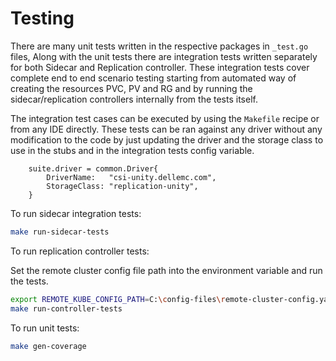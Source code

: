 # Testing
There are many unit tests written in the respective packages in `_test.go` files, Along with the unit tests there are integration tests written separately for both Sidecar and Replication controller. These integration tests cover complete end to end scenario testing starting from automated way of creating the resources PVC, PV and RG and by running the sidecar/replication controllers internally from the tests itself.

The integration test cases can be executed by using the `Makefile` recipe or from any IDE directly. These tests can be ran against any driver without any modification to the code by just updating the driver and the storage class to use in the stubs and in the integration tests config variable.

```
	suite.driver = common.Driver{
		DriverName:   "csi-unity.dellemc.com",
		StorageClass: "replication-unity",
	}
```

To run sidecar integration tests: 

```bash
make run-sidecar-tests
```

To run replication controller tests:

Set the remote cluster config file path into the environment variable and run the tests.

```bash
export REMOTE_KUBE_CONFIG_PATH=C:\config-files\remote-cluster-config.yaml
make run-controller-tests
```

To run unit tests: 
```bash
make gen-coverage
```
